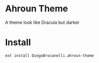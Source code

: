 # Ahroun Theme

A theme look like Dracula but darker


# Install


```bash
ext install DiegoBrocanelli.ahroun-theme
```
